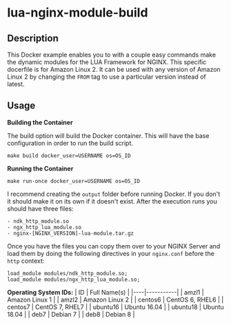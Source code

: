# lua-nginx-module-build

## Description

This Docker example enables you to with a couple easy commands make the dynamic modules for the LUA Framework for NGINX. This specific docerfile is for Amazon Linux 2. It can be used with any version of Amazon Linux 2 by changing the `FROM` tag to use a particular version instead of latest.

## Usage

**Building the Container**

The build option will build the Docker container. This will have the base configuration in order to run the build script.

`make build docker_user=USERNAME os=OS_ID`

**Running the Container**

`make run-once docker_user=USERNAME os=OS_ID`

I recommend creating the `output` folder before running Docker. If you don't it should make it on its own if it doesn't exist. After the execution runs you should have three files:

    - ndk_http_module.so
    - ngx_http_lua_module.so
    - nginx-[NGINX_VERSION]-lua-module.tar.gz

Once you have the files you can copy them over to your NGINX Server and load them by doing the following directives in your `nginx.conf` before the `http` context:

````
load_module modules/ndk_http_module.so;
load_module modules/ngx_http_lua_module.so;
````

**Operating System IDs:**
| ID | Full Name(s) |
|----|-----------|
| amzl1 | Amazon Linux 1 |
| amzl2 | Amazon Linux 2 |
| centos6 | CentOS 6, RHEL6 |
| centos7 | CentOS 7, RHEL7 |
| ubuntu16 | Ubuntu 16.04 |
| ubuntu18 | Ubuntu 18.04 |
| deb7 | Debian 7 |
| deb8 | Debian 8 |